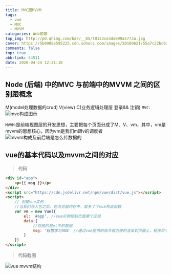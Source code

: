 ```yaml
---
title: MVC跟MVVM
tags:
  - vue
  - MVC
  - MVVM
categories: Web前端
top_img: http://p0.qhimg.com/bdr/__85/t0133ce3da099a5773a.jpg
cover: https://5b0988e595225.cdn.sohucs.com/images/20180621/55a7c22bc6ae4debb81c34367837460d.jpeg
comments: false
top: true
abbrlink: 54511
date: 2020-04-24 12:21:18
---
```


## Node (后端) 中的MVC 与前端中的MVVM 之间的区别跟概念
M(model处理数据的crud) V(view) C(业务逻辑处理层 登录&& 注销)
`MVC`: 
![mvc构成图示](https://p.pstatp.com/origin/fe6e00011afc515495cb)

`MVVM`:是前端视图层的开发思想，主要把每个页面分成了M、V、vm，其中，vm是mvvm的思想核心，因为vm是我们m跟v的调度者
![mvvm构成及前后端是怎么传数据的](https://p.pstatp.com/origin/fe2d00011a614b5a6433)

## vue的基本代码以及mvvm之间的对应

> 代码


```html
<div id="app">
	<p>{{ msg }}</p>
</div>
<script src="https://cdn.jsdelivr.net/npm/vue/dist/vue.js"></script>
<script>
	// 创建vue实例
	//当我们导入包之后，在浏览器内存中，就多了个vue构造函数
	var vm = new Vue({
		el: '#app', //vue实例控制页面哪个区域
		data:{
			//存放的是el中的数据
			msg: '存放学习VUE' //通过vue提供的指令很方便的渲染到页面上，程序员不再手动操作dom元素了[前端的vue之类的框架。不提倡我们手动去操作dom]
		}	
	})
</script>
```
> 代码截图

![vue mvvm结构](https://p.pstatp.com/origin/fef800008fd03d5c14a1)